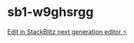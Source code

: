 # sb1-w9ghsrgg

[Edit in StackBlitz next generation editor ⚡️](https://stackblitz.com/~/github.com/robertopotecci/sb1-w9ghsrgg)